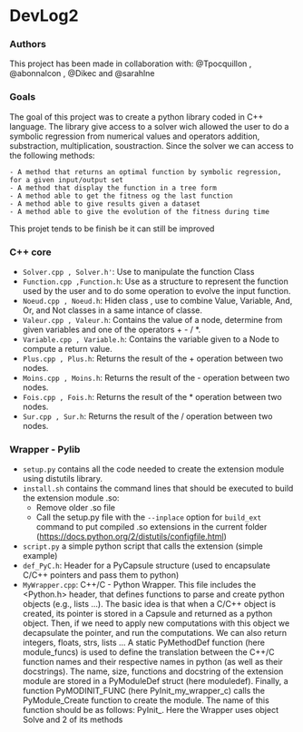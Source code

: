 # DevLog2
### Authors
This project has been made in collaboration with: @Tpocquillon , @abonnalcon , @Dikec and @sarahlne

### Goals
The goal of this project was to create a python library coded in C++ language. The library give access to a solver wich allowed the user to do a symbolic regression from numerical values and operators addition, substraction, multiplication, soustraction. Since the solver we can access to the following methods:

	- A method that returns an optimal function by symbolic regression, for a given input/output set
	- A method that display the function in a tree form
	- A method able to get the fitness og the last function
	- A method able to give results given a dataset
	- A method able to give the evolution of the fitness during time
This projet tends to be finish be it can still be improved

### C++ core
+ `Solver.cpp , Solver.h'`:
 Use to manipulate the function Class
+ `Function.cpp ,Function.h`:
Use as a structure to represent the function used by the user and to do some operation to evolve the input function. 
+ `Noeud.cpp , Noeud.h`:
Hiden class , use to combine Value, Variable, And, Or, and Not classes in a same intance of classe. 
+ `Valeur.cpp , Valeur.h`:
Contains the value of a node, determine from given variables and one of the operators +  -  /  *.
+ `Variable.cpp , Variable.h`:
Contains the variable given to a Node to compute a return value.
+ `Plus.cpp , Plus.h`:
Returns the result of the + operation between two nodes.
+ `Moins.cpp , Moins.h`: 
Returns the result of the - operation between two nodes.
+ `Fois.cpp , Fois.h`:
Returns the result of the * operation between two nodes.
+ `Sur.cpp , Sur.h`:
Returns the result of the / operation between two nodes.



### Wrapper - Pylib

+ `setup.py` contains all the code needed to create the extension module using distutils library.
+ `install.sh` contains the command lines that should be executed to build the extension module .so:
  + Remove older .so file
  + Call the setup.py file with the `--inplace` option for `build_ext` command to put compiled .so extensions in the current folder (https://docs.python.org/2/distutils/configfile.html)
+ `script.py` a simple python script that calls the extension (simple example)
+ `def_PyC.h`: Header for a PyCapsule structure (used to encapsulate C/C++ pointers and pass them to python)
+ `MyWrapper.cpp`: C++/C - Python Wrapper. This file includes the <Python.h> header, that defines functions to parse and create python objects (e.g., lists ...). The basic idea is that when a C/C++ object is created, its pointer is stored in a Capsule and returned as a python object.
Then, if we need to apply new computations with this object we decapsulate the pointer, and run the computations. We can also return integers, floats, strs, lists ... A static PyMethodDef function (here module_funcs) is used to define the translation between the C++/C function names and their respective names in python (as well as their docstrings). The name, size, functions and docstring of the extension module are stored in a PyModuleDef struct (here moduledef). Finally, a function PyMODINIT_FUNC (here PyInit_my_wrapper_c) calls the PyModule_Create function to create the module. The name of this function should be as follows: PyInit_<name of the module as defined in setup.py>.
	Here the Wrapper uses object Solve and 2 of its methods
